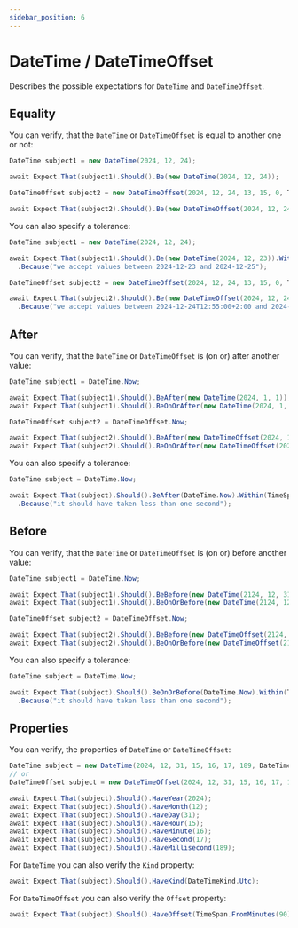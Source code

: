```yaml
---
sidebar_position: 6
---
```


# DateTime / DateTimeOffset

Describes the possible expectations for `DateTime` and `DateTimeOffset`.

## Equality

You can verify, that the `DateTime` or `DateTimeOffset` is equal to another one or not:
```csharp
DateTime subject1 = new DateTime(2024, 12, 24);

await Expect.That(subject1).Should().Be(new DateTime(2024, 12, 24));

DateTimeOffset subject2 = new DateTimeOffset(2024, 12, 24, 13, 15, 0, TimeSpan.FromHours(2));

await Expect.That(subject2).Should().Be(new DateTimeOffset(2024, 12, 24, 13, 15, 0, TimeSpan.FromHours(2)));
```

You can also specify a tolerance:
```csharp
DateTime subject1 = new DateTime(2024, 12, 24);

await Expect.That(subject1).Should().Be(new DateTime(2024, 12, 23)).Within(TimeSpan.FromDays(1))
  .Because("we accept values between 2024-12-23 and 2024-12-25");

DateTimeOffset subject2 = new DateTimeOffset(2024, 12, 24, 13, 15, 0, TimeSpan.FromHours(2));

await Expect.That(subject2).Should().Be(new DateTimeOffset(2024, 12, 24, 13, 5, 0, TimeSpan.FromHours(2))).Within(TimeSpan.FromMinutes(10))
  .Because("we accept values between 2024-12-24T12:55:00+2:00 and 2024-12-24T13:15:00+2:00");
```

## After

You can verify, that the `DateTime` or `DateTimeOffset` is (on or) after another value:
```csharp
DateTime subject1 = DateTime.Now;

await Expect.That(subject1).Should().BeAfter(new DateTime(2024, 1, 1));
await Expect.That(subject1).Should().BeOnOrAfter(new DateTime(2024, 1, 1));

DateTimeOffset subject2 = DateTimeOffset.Now;

await Expect.That(subject2).Should().BeAfter(new DateTimeOffset(2024, 1, 1, 0, 0, 0, TimeSpan.FromHours(2)));
await Expect.That(subject2).Should().BeOnOrAfter(new DateTimeOffset(2024, 1, 1, 0, 0, 0, TimeSpan.FromHours(2)));
```

You can also specify a tolerance:
```csharp
DateTime subject = DateTime.Now;

await Expect.That(subject).Should().BeAfter(DateTime.Now).Within(TimeSpan.FromSeconds(1))
  .Because("it should have taken less than one second");
```

## Before

You can verify, that the `DateTime` or `DateTimeOffset` is (on or) before another value:
```csharp
DateTime subject1 = DateTime.Now;

await Expect.That(subject1).Should().BeBefore(new DateTime(2124, 12, 31));
await Expect.That(subject1).Should().BeOnOrBefore(new DateTime(2124, 12, 31));

DateTimeOffset subject2 = DateTimeOffset.Now;

await Expect.That(subject2).Should().BeBefore(new DateTimeOffset(2124, 12, 31, 23, 59, 59, TimeSpan.FromHours(2)));
await Expect.That(subject2).Should().BeOnOrBefore(new DateTimeOffset(2124, 12, 31, 23, 59, 59, TimeSpan.FromHours(2)));
```

You can also specify a tolerance:
```csharp
DateTime subject = DateTime.Now;

await Expect.That(subject).Should().BeOnOrBefore(DateTime.Now).Within(TimeSpan.FromSeconds(1))
  .Because("it should have taken less than one second");
```

## Properties

You can verify, the properties of `DateTime` or `DateTimeOffset`:
```csharp
DateTime subject = new DateTime(2024, 12, 31, 15, 16, 17, 189, DateTimeKind.Utc);
// or
DateTimeOffset subject = new DateTimeOffset(2024, 12, 31, 15, 16, 17, 189, TimeSpan.FromMinutes(90));

await Expect.That(subject).Should().HaveYear(2024);
await Expect.That(subject).Should().HaveMonth(12);
await Expect.That(subject).Should().HaveDay(31);
await Expect.That(subject).Should().HaveHour(15);
await Expect.That(subject).Should().HaveMinute(16);
await Expect.That(subject).Should().HaveSecond(17);
await Expect.That(subject).Should().HaveMillisecond(189);
```

For `DateTime` you can also verify the `Kind` property:
```csharp
await Expect.That(subject).Should().HaveKind(DateTimeKind.Utc);
```

For `DateTimeOffset` you can also verify the `Offset` property:
```csharp
await Expect.That(subject).Should().HaveOffset(TimeSpan.FromMinutes(90));
```
